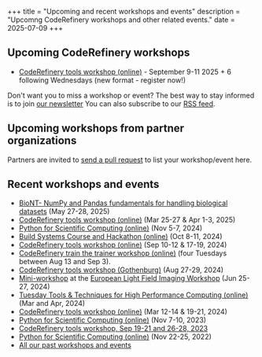 +++
title = "Upcoming and recent workshops and events"
description = "Upcomng CodeRefinery workshops and other related events."
date = 2025-07-09
+++

## Upcoming CodeRefinery workshops

<!-- If you edit this section, also update the date on top of this page. This
is important for RSS feed. -->

- [CodeRefinery tools workshop (online)](https://coderefinery.github.io/2025-09-09-workshop/) - September 9-11 2025 + 6 following Wednesdays (new format - register now!)

Don't want you to miss a workshop or event? The best
way to stay informed is to join [our newsletter](@/about/newsletter.md)
You can also subscribe to our [RSS feed](/atom.xml).


## Upcoming workshops from partner organizations


Partners are invited to [send a pull
request](https://github.com/coderefinery/coderefinery.org/edit/main/content/workshops/upcoming.md)
to list your workshop/event here.


## Recent workshops and events

- [BioNT- NumPy and Pandas fundamentals for handling biological datasets](https://biont.biobyte.de/HklzRkuZRjS6ORgHCiA-HA) (May 27-28, 2025)
- [CodeRefinery tools workshop (online)](https://coderefinery.github.io/2025-03-25-workshop/) (Mar 25-27 & Apr 1-3, 2025)
- [Python for Scientific Computing (online)](https://www.aalto.fi/en/events/python-for-scientific-computing-5-7november2024) (Nov 5-7, 2024)
- [Build Systems Course and Hackathon (online)](https://github.com/PDC-support/build-systems-course) (Oct 8-11, 2024)
- [CodeRefinery tools workshop (online)](https://coderefinery.github.io/2024-09-10-workshop/) (Sep 10-12 & 17-19, 2024)
- [CodeRefinery train the trainer workshop (online)](https://coderefinery.github.io/train-the-trainer/)
  (four Tuesdays between Aug 13 and Sep 3).
- [CodeRefinery tools workshop (Gothenburg)](https://coderefinery.github.io/2024-08-27-gothenburg/) (Aug 27-29, 2024)
- [Mini-workshop](https://coderefinery.github.io/mini-workshop/) at the [European Light Field Imaging Workshop](https://elfi2024.eu/) (Jun 25-27, 2024)
- [Tuesday Tools & Techniques for High Performance Computing (online)](https://scicomp.aalto.fi/training/scip/ttt4hpc-2024/) (Mar and Apr, 2024)
- [CodeRefinery tools workshop (online)](https://coderefinery.github.io/2024-03-12-workshop/) (Mar 12-14 & 19-21, 2024)
- [Python for Scientific Computing (online)](https://scicomp.aalto.fi/training/scip/python-for-scicomp-2023/) (Nov 7-10, 2023)
- [CodeRefinery tools workshop, Sep 19-21 and 26-28, 2023](https://coderefinery.github.io/2023-09-19-workshop/)
- [Python for Scientific Computing (online)](https://scicomp.aalto.fi/training/scip/python-for-scicomp-2022/) (Nov 22-25, 2022)
- [All our past workshops and events](@/workshops/past.md)
